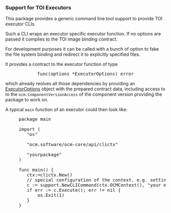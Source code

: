 ### Support for TOI Executors

This package provides a generic command line tool support to provide
TOI executor CLIs.

Such a CLI wraps an executor specific executor function. If no options
are passed it complies to the TOI image binding contract.

For development purposes it can be called with a bunch of option to fake
the file system binding and redirect it to explicitly specified files.

It provides a contract to the executor function of type

<center>
<pre>
func(options *ExecutorOptions) error
</pre>
</center>

 which already reolves all those dependencies by providing an
 [ExecutorOptions](support.go#:~:text=type%20ExecutorOptions%20struct,%7D)
 object with the prepared contract data, including access to to
 the `ocm.ComponentVersionAccess` of the component version providing
 the package to work on.

 A typical `main` function of an executor could then look like:

 <pre>
     package main

     import (
        "os"

        "ocm.software/ocm-core/api/clictx"

        "yourpackage"
     )

     func main() {
        ctx:=clictx.New()
        // special configuration of the context. e.g. setting a virstual filesystem
        c := support.NewCLICommand(ctx.OCMContext(), "your executor name", yourpackage.ExecutorFunction)
        if err := c.Execute(); err != nil {
            os.Exit(1)
        }
     }
 </pre>


